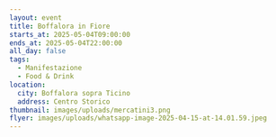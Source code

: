 ```yaml
---
layout: event
title: Boffalora in Fiore
starts_at: 2025-05-04T09:00:00
ends_at: 2025-05-04T22:00:00
all_day: false
tags:
  - Manifestazione
  - Food & Drink
location:
  city: Boffalora sopra Ticino
  address: Centro Storico
thumbnail: images/uploads/mercatini3.png
flyer: images/uploads/whatsapp-image-2025-04-15-at-14.01.59.jpeg
---
```


